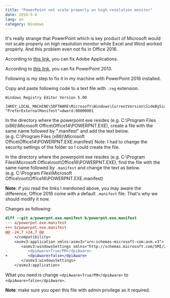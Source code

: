 ```yaml
---
title: "PowerPoint not scale properly on high resolution monitor"
date: 2016-5-4
lang: en
category: Windows
---
```


<!--more-->
It's really strange that PowerPoint which is key product of Microsoft would not scale properly on
high resolution monitor while Excel and Word worked properly. And this problem even not fix in
Office 2016.

According to [this link](http://www.danantonielli.com/adobe-app-scaling-on-high-dpi-displays-fix/),
you can fix Adobe Applications.

According to [this link](http://answers.microsoft.com/en-us/office/forum/office_365hp-powerpoint/powerpoint-will-not-scale-properly-on-second/90235c12-ee4b-44ec-aafb-856b4edd6948),
you can fix PowerPoint 2013.

Following is my step to fix it in my machine with PowerPoint 2016 installed.

Copy and paste following code to a text file with `.reg` extension.

```
Windows Registry Editor Version 5.00

[HKEY_LOCAL_MACHINE\SOFTWARE\Microsoft\Windows\CurrentVersion\SideBySide]
"PreferExternalManifest"=dword:00000001
```

In the directory where the powerpoint exe resides (e.g. C:\Program Files (x86)\Microsoft Office\Office14\POWERPNT.EXE), create a file with the same name followed by ".manifest" and add the text below. (e.g. C:\Program Files (x86)\Microsoft Office\Office14\POWERPNT.EXE.manifest)
Note: I had to change the security settings of the folder so I could create the file.

In the directory where the powerpoint exe resides (e.g. C:\Program Files\Microsoft Office\root\Office16\POWERPNT.EXE),
find the file with the same name followed by `.manifest` and change the
text as below. (e.g. C:\Program Files\Microsoft Office\root\Office16\POWERPNT.EXE.manifest)

**Note**: if you read the links I mentioned above, you may aware the difference, Office 2016 come
with a default `.manifest` file. That's why we should modify it now.

Changes as following:

```diff
diff --git a/powerpnt.exe.manifest b/powerpnt.exe.manifest
--- a/powerpnt.exe.manifest
+++ b/powerpnt.exe.manifest
@@ -24,7 +24,7 @@
    </compatibility>
    <asmv3:application xmlns:asmv3="urn:schemas-microsoft-com:asm.v3">
       <asmv3:windowsSettings xmlns="http://schemas.microsoft.com/SMI/2005/WindowsSettings">
-         <dpiAware>True/PM</dpiAware>
+         <dpiAware>false</dpiAware>
       </asmv3:windowsSettings>
    </asmv3:application>
```

What you need is change `<dpiAware>True/PM</dpiAware>` to `<dpiAware>false</dpiAware>`. 

**Note**: make sure you open this file with admin privilege as it required.

